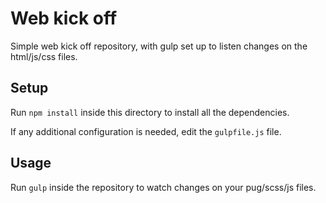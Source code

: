 # Web kick off

Simple web kick off repository, with gulp set up to listen changes on the html/js/css files.

## Setup

Run `npm install` inside this directory to install all the dependencies.

If any additional configuration is needed, edit the `gulpfile.js` file.

## Usage

Run `gulp` inside the repository to watch changes on your pug/scss/js files.
